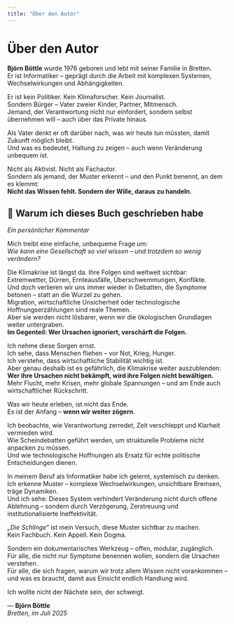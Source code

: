 ```yaml
---
title: "Über den Autor"
---
```


# Über den Autor

**Björn Böttle** wurde 1976 geboren und lebt mit seiner Familie in Bretten.\
Er ist Informatiker – geprägt durch die Arbeit mit komplexen Systemen, Wechselwirkungen und Abhängigkeiten.

Er ist kein Politiker. Kein Klimaforscher. Kein Journalist.\
Sondern Bürger – Vater zweier Kinder, Partner, Mitmensch.\
Jemand, der Verantwortung nicht nur einfordert, sondern selbst übernehmen will – auch über das Private hinaus.

Als Vater denkt er oft darüber nach, was wir heute tun müssten, damit Zukunft möglich bleibt.\
Und was es bedeutet, Haltung zu zeigen – auch wenn Veränderung unbequem ist.

Nicht als Aktivist. Nicht als Fachautor.\
Sondern als jemand, der Muster erkennt – und den Punkt benennt, an dem es klemmt:\
**Nicht das Wissen fehlt. Sondern der Wille, daraus zu handeln.**

## 🧾 Warum ich dieses Buch geschrieben habe

_Ein persönlicher Kommentar_

Mich treibt eine einfache, unbequeme Frage um:\
_Wie kann eine Gesellschaft so viel wissen – und trotzdem so wenig verändern?_

Die Klimakrise ist längst da. Ihre Folgen sind weltweit sichtbar: Extremwetter, Dürren, Ernteausfälle, Überschwemmungen, Konflikte.\
Und doch verlieren wir uns immer wieder in Debatten, die Symptome betonen – statt an die Wurzel zu gehen.\
Migration, wirtschaftliche Unsicherheit oder technologische Hoffnungserzählungen sind reale Themen.\
Aber sie werden nicht lösbarer, wenn wir die ökologischen Grundlagen weiter untergraben.\
**Im Gegenteil: Wer Ursachen ignoriert, verschärft die Folgen.**

Ich nehme diese Sorgen ernst.\
Ich sehe, dass Menschen fliehen – vor Not, Krieg, Hunger.\
Ich verstehe, dass wirtschaftliche Stabilität wichtig ist.\
Aber genau deshalb ist es gefährlich, die Klimakrise weiter auszublenden:\
**Wer ihre Ursachen nicht bekämpft, wird ihre Folgen nicht bewältigen.**\
Mehr Flucht, mehr Krisen, mehr globale Spannungen – und am Ende auch wirtschaftlicher Rückschritt.

Was wir heute erleben, ist nicht das Ende.\
Es ist der Anfang – **wenn wir weiter zögern**.

Ich beobachte, wie Verantwortung zerredet, Zeit verschleppt und Klarheit vermieden wird.\
Wie Scheindebatten geführt werden, um strukturelle Probleme nicht anpacken zu müssen.\
Und wie technologische Hoffnungen als Ersatz für echte politische Entscheidungen dienen.

In meinem Beruf als Informatiker habe ich gelernt, systemisch zu denken.\
Ich erkenne Muster – komplexe Wechselwirkungen, unsichtbare Bremsen, träge Dynamiken.\
Und ich sehe: Dieses System verhindert Veränderung nicht durch offene Ablehnung – sondern durch Verzögerung, Zerstreuung und institutionalisierte Ineffektivität.

_„Die Schlinge“_ ist mein Versuch, diese Muster sichtbar zu machen.\
Kein Fachbuch. Kein Appell. Kein Dogma.

Sondern ein dokumentarisches Werkzeug – offen, modular, zugänglich.\
Für alle, die nicht nur Symptome benennen wollen, sondern die Ursachen verstehen.\
Für alle, die sich fragen, warum wir trotz allem Wissen nicht vorankommen –\
und was es braucht, damit aus Einsicht endlich Handlung wird.

Ich wollte nicht der Nächste sein, der schweigt.

—
**Björn Böttle**\
_Bretten, im Juli 2025_

<Footer />
